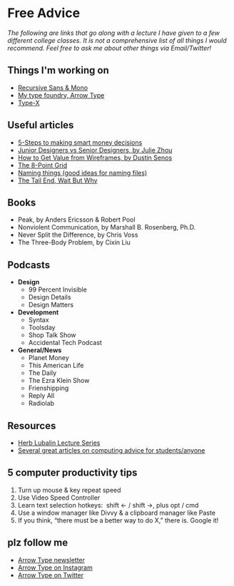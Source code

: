 # Free Advice

*The following are links that go along with a lecture I have given to a few different college classes. It is not a comprehensive list of all things I would recommend. Feel free to ask me about other things via Email/Twitter!*

## Things I'm working on

- [Recursive Sans & Mono](https://recursive.design)
- [My type foundry, Arrow Type](https://arrowtype.com)
- [Type-X](https://github.com/arrowtype/type-x)

## Useful articles

- [5-Steps to making smart money decisions](https://www.quickanddirtytips.com/money-finance/loans/pay-off-debt-or-save-your-5-step-guide-for-making-smart-money-decisions)
- [Junior Designers vs Senior Designers, by Julie Zhou](https://medium.com/the-year-of-the-looking-glass/junior-designers-vs-senior-designers-fbe483d3b51e)
- [How to Get Value from Wireframes, by Dustin Senos](https://medium.com/@dustin/how-to-get-value-from-wireframes-f40c2cf27960)
- [The 8-Point Grid](https://spec.fm/specifics/8-pt-grid)
- [Naming things (good ideas for naming files)](http://www2.stat.duke.edu/~rcs46/lectures_2015/01-markdown-git/slides/naming-slides/naming-slides.pdf)
- [The Tail End, Wait But Why](https://waitbutwhy.com/2015/12/the-tail-end.html)

## Books

- Peak, by Anders Ericsson & Robert Pool
- Nonviolent Communication, by Marshall B. Rosenberg, Ph.D.
- Never Split the Difference, by Chris Voss
- The Three-Body Problem, by Cixin Liu

## Podcasts

- **Design**
  - 99 Percent Invisible
  - Design Details
  - Design Matters
- **Development**
  - Syntax
  - Toolsday
  - Shop Talk Show
  - Accidental Tech Podcast
- **General/News**
  - Planet Money
  - This American Life
  - The Daily
  - The Ezra Klein Show
  - Frienshipping
  - Reply All
  - Radiolab

## Resources

- [Herb Lubalin Lecture Series](http://coopertype.org/lectures)
- [Several great articles on computing advice for students/anyone](https://f.briatte.org/teaching/computing/)

## 5 computer productivity tips

1. Turn up mouse & key repeat speed 
2. Use Video Speed Controller
3. Learn text selection hotkeys:  shift ← / shift →, plus opt / cmd
4. Use a window manager like Divvy & a clipboard manager like Paste
5. If you think, “there must be a better way to do X,” there is. Google it!

## plz follow me

- [Arrow Type newsletter](https://arrowtype.com)
- [Arrow Type on Instagram](https://www.instagram.com/arrowtype/)
- [Arrow Type on Twitter](https://www.twitter.com/arrowtype/)
